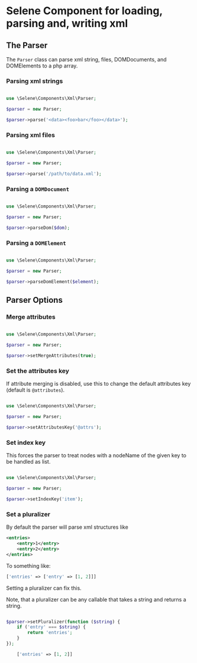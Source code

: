 # Selene Component for loading, parsing and, writing xml

## The Parser

The `Parser` class can parse xml string, files, DOMDocuments, and DOMElements
to a php array. 


### Parsing xml strings
```php

use \Selene\Components\Xml\Parser;

$parser = new Parser;

$parser->parse('<data><foo>bar</foo></data>');

```

### Parsing xml files

```php

use \Selene\Components\Xml\Parser;

$parser = new Parser;

$parser->parse('/path/to/data.xml');

```

### Parsing a `DOMDocument`

```php

use \Selene\Components\Xml\Parser;

$parser = new Parser;

$parser->parseDom($dom);

```

### Parsing a `DOMElement`

```php

use \Selene\Components\Xml\Parser;

$parser = new Parser;

$parser->parseDomElement($element);

```

## Parser Options

### Merge attributes


```php

use \Selene\Components\Xml\Parser;

$parser = new Parser;

$parser->setMergeAttributes(true);

```

### Set the attributes key

If attribute merging is disabled, use this to change the default attributes key
(default is `@attributes`).


```php

use \Selene\Components\Xml\Parser;

$parser = new Parser;

$parser->setAttributesKey('@attrs');

```

### Set index key

This forces the parser to treat nodes with a nodeName of the given key to be
handled as list. 


```php

use \Selene\Components\Xml\Parser;

$parser = new Parser;

$parser->setIndexKey('item');

```

### Set a pluralizer

By default the parser will parse xml structures like


```xml
<entries>
	<entry>1</entry>
	<entry>2</entry>
</entries>

```

To something like:

```php
['entries' => ['entry' => [1, 2]]]
```

Setting a pluralizer can fix this. 

Note, that a pluralizer can be any callable that takes a string and returns
a string.


```php

$parser->setPluralizer(function ($string) {
	if ('entry' === $string) {
		return 'entries';
	}
});

```

```php
	['entries' => [1, 2]]
```
